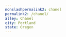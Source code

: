 ```yaml
---
﻿nonslashpermalink2: chanel
permalink2: /chanel/
alley: Chanel
city: Portland
state: Oregon
---
```

